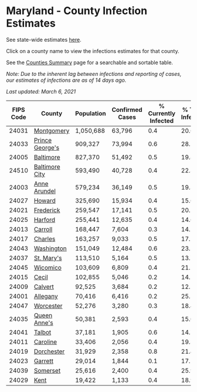 # Maryland - County Infection Estimates

See state-wide estimates [here](/infections/us-md).

Click on a county name to view the infections estimates for that county.

See the [Counties Summary](/infections/summary-counties) page for a searchable and sortable table.

*Note: Due to the inherent lag between infections and reporting of cases, our estimates of infections are as of 14 days ago.*

*Last updated: March 6, 2021*

|   FIPS Code |                             County |   Population |   Confirmed Cases |   % Currently Infected |   % Total Infected |
|-------------|------------------------------------|--------------|-------------------|------------------------|--------------------|
|       24031 |           [Montgomery](montgomery) |    1,050,688 |            63,796 |                    0.4 |               20.6 |
|       24033 | [Prince George's](prince-george's) |      909,327 |            73,994 |                    0.6 |               28.5 |
|       24005 |             [Baltimore](baltimore) |      827,370 |            51,492 |                    0.5 |               19.8 |
|       24510 |   [Baltimore City](baltimore-city) |      593,490 |            40,728 |                    0.4 |               22.3 |
|       24003 |       [Anne Arundel](anne-arundel) |      579,234 |            36,149 |                    0.5 |               19.3 |
|       24027 |                   [Howard](howard) |      325,690 |            15,934 |                    0.4 |               15.6 |
|       24021 |             [Frederick](frederick) |      259,547 |            17,141 |                    0.5 |               20.5 |
|       24025 |                 [Harford](harford) |      255,441 |            12,635 |                    0.4 |               14.6 |
|       24013 |                 [Carroll](carroll) |      168,447 |             7,604 |                    0.3 |               14.2 |
|       24017 |                 [Charles](charles) |      163,257 |             9,033 |                    0.5 |               17.5 |
|       24043 |           [Washington](washington) |      151,049 |            12,484 |                    0.6 |               23.1 |
|       24037 |           [St. Mary's](st.-mary's) |      113,510 |             5,164 |                    0.5 |               13.7 |
|       24045 |               [Wicomico](wicomico) |      103,609 |             6,809 |                    0.4 |               21.1 |
|       24015 |                     [Cecil](cecil) |      102,855 |             5,046 |                    0.2 |               14.5 |
|       24009 |                 [Calvert](calvert) |       92,525 |             3,684 |                    0.2 |               12.1 |
|       24001 |               [Allegany](allegany) |       70,416 |             6,416 |                    0.2 |               25.5 |
|       24047 |             [Worcester](worcester) |       52,276 |             3,280 |                    0.3 |               18.4 |
|       24035 |       [Queen Anne's](queen-anne's) |       50,381 |             2,593 |                    0.4 |               15.0 |
|       24041 |                   [Talbot](talbot) |       37,181 |             1,905 |                    0.6 |               14.7 |
|       24011 |               [Caroline](caroline) |       33,406 |             2,056 |                    0.4 |               19.3 |
|       24019 |           [Dorchester](dorchester) |       31,929 |             2,358 |                    0.8 |               21.4 |
|       24023 |                 [Garrett](garrett) |       29,014 |             1,844 |                    0.1 |               17.2 |
|       24039 |               [Somerset](somerset) |       25,616 |             2,400 |                    0.4 |               25.9 |
|       24029 |                       [Kent](kent) |       19,422 |             1,133 |                    0.4 |               18.9 |